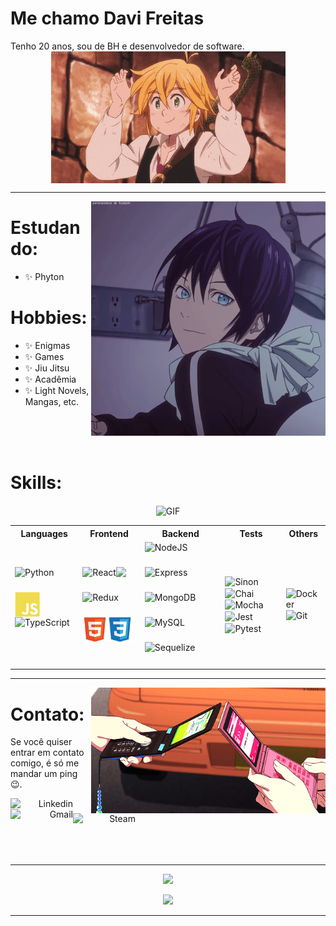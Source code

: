 <h1>Me chamo Davi Freitas</h1>
</h3> Tenho 20 anos, sou de BH e desenvolvedor de software.</h3>

<div align="center">
<img hight="230" width="375px" alt="GIF" align="center" src="assets/gifs/208593.gif">
</div>
  
<hr/>

<div align="right">
<img hight="230" width="375px" alt="GIF" align="right" src="assets/gifs/13626.gif">
</div>

<div align="left">
  <h1>Estudando:</h1>
    <ul>
      <li>✨ Phyton</li>
    </ul>
  <h1>Hobbies:</h1>
    <ul>
      <li>✨ Enigmas</li>
      <li>✨ Games</li>
      <li>✨ Jiu Jitsu</li>
      <li>✨ Acadêmia</li>
      <li>✨ Light Novels, Mangas, etc.</li>
    </ul>
</div>

</br></br></br>

<div align="left">
  <h1>Skills:</h1>
  <div align="center">
  <img hight="230" width="375px" alt="GIF" align="center" src="https://camo.githubusercontent.com/7e2ceb92a082a0dfdfc070cf45f9921d0a5f24c9afef1ba14e9dd60464bc818e/68747470733a2f2f63646e2e686173686e6f64652e636f6d2f7265732f686173686e6f64652f696d6167652f75706c6f61642f76313539353333313034353738382f3744546335414b61772e6769663f6175746f3d666f726d61742c636f6d7072657373266769662d713d363026666f726d61743d7765626d">
  </div>
    <table>
    <tr>
      <th>Languages</th>
      <th>Frontend</th>
      <th>Backend</th>
      <th>Tests</th>
      <th>Others</th>
    </tr>
    <tr>
      <td>
        <img align="left" alt="Python" height="40" src="https://cdn.jsdelivr.net/gh/devicons/devicon/icons/python/python-original.svg">
        <img align="left" alt="JS" height="40" src="https://raw.githubusercontent.com/devicons/devicon/master/icons/javascript/javascript-plain.svg">           <img align="left" alt="TypeScript" height="40" src="https://cdn.jsdelivr.net/gh/devicons/devicon/icons/typescript/typescript-original.svg"></td>
      <td>
        <img align="left" alt="React" height="40" src="https://cdn.jsdelivr.net/gh/devicons/devicon/icons/react/react-original-wordmark.svg">
        <img align="left" alt="Redux" height="40" src="https://cdn.jsdelivr.net/gh/devicons/devicon/icons/redux/redux-original.svg">
        <img align="left" alt="HTML" height="40" src="https://raw.githubusercontent.com/devicons/devicon/master/icons/html5/html5-original.svg">
        <img align="left" alt="CSS" height="40" src="https://raw.githubusercontent.com/devicons/devicon/master/icons/css3/css3-original.svg">
        <img align="left alt="Boostrap" height="40" src="https://cdn.jsdelivr.net/gh/devicons/devicon/icons/bootstrap/bootstrap-original-wordmark.svg"></td>
      <td>
        <img align="left" alt="NodeJS" height="40" src="https://cdn.jsdelivr.net/gh/devicons/devicon/icons/nodejs/nodejs-original.svg">
        <img align="left" alt="Express" height="40" src="https://cdn.jsdelivr.net/gh/devicons/devicon/icons/express/express-original-wordmark.svg">
        <img align="left" alt="MongoDB" height="40" src="https://cdn.jsdelivr.net/gh/devicons/devicon/icons/mongodb/mongodb-original-wordmark.svg"/>
        <img align="left" alt="MySQL" height="40" src="https://cdn.jsdelivr.net/gh/devicons/devicon/icons/mysql/mysql-original-wordmark.svg">
        <img align="left" alt="Sequelize" height="40" src="https://cdn.jsdelivr.net/gh/devicons/devicon/icons/sequelize/sequelize-original-wordmark.svg"/>
</td>
      <td>
        <img align="center" alt="Sinon" height="40"  src="https://camo.githubusercontent.com/c1d8136cb62cfd03e64b9193b7384fd75804a7b1bd9b8b705b51cc9d99de8fe3/68747470733a2f2f73696e6f6e6a732e6f72672f6173736574732f696d616765732f6c6f676f2e706e67">
        <img align="center" alt="Chai" height="40" src="https://avatars.githubusercontent.com/u/1515293?s=280&v=4">
        <img align="center" alt="Mocha" height="40" src="https://cdn.jsdelivr.net/gh/devicons/devicon/icons/mocha/mocha-plain.svg">
        <img align="center" alt="Jest" height="40" src="https://cdn.jsdelivr.net/gh/devicons/devicon/icons/jest/jest-plain.svg">
        <img align="center" alt="Pytest" height="40" src="https://cdn.jsdelivr.net/gh/devicons/devicon/icons/pytest/pytest-original.svg">
</td>
      <td>
         <img align="center" alt="Docker" height="40" src="https://cdn.jsdelivr.net/gh/devicons/devicon/icons/docker/docker-original-wordmark.svg">
         <img align="center" alt="Git" height="40" src="https://cdn.jsdelivr.net/gh/devicons/devicon/icons/git/git-plain-wordmark.svg">
</td>
    </tr>
  </table>        
</div> 

<hr/>

<div align="right">
 <img hight="230" width="375px" align="right" alt="GIF" src="assets/gifs/email.gif">
</div>
                                                                                 
<div align="left">
  <h1>Contato:</h1>
  <p>Se você quiser entrar em contato comigo, é só me mandar um ping 😉.</p>
   <div align="right">
    <a href="https://www.linkedin.com/in/davifreitass/" target="_blank">
      <img align="left" alt="Linkedin" width="100px" src="https://github.com/datavinny/datavinny/blob/master/assets/icons/linkedin.png" />
    </a>
    <a href="mailto:df828316@gmail.com" target="_blank">
     <img align="left" alt="Gmail" width="100px" src="https://github.com/datavinny/datavinny/blob/master/assets/icons/gmail.png" />
    </a> 
    <a href="https://steamcommunity.com/id/davirazzar/" target="_blank">
      <img align="left" alt="Steam" width="100px" src="https://github.com/datavinny/datavinny/blob/master/assets/icons/steam.png" />
    </a>
   </div>
</div>
                                                                                                                                        
</br></br></br></br></br>

<hr/>
<div align="center">
  <a href="https://github.com/datavinny/github-readme-stats" target="_blank"> 
    <img  height="160em" src="https://github-readme-stats.vercel.app/api?username=datavinny&&show_icons=true&theme=vision-friendly-dark"/>
  </a>

  ![](https://komarev.com/ghpvc/?username=datavinny&color=white&style=for-the-badge)
</div>
<hr/>
